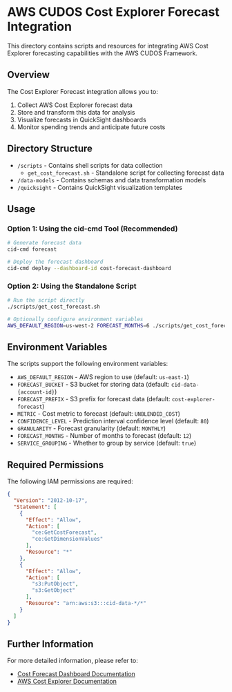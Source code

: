 # AWS CUDOS Cost Explorer Forecast Integration

This directory contains scripts and resources for integrating AWS Cost Explorer forecasting capabilities with the AWS CUDOS Framework.

## Overview

The Cost Explorer Forecast integration allows you to:

1. Collect AWS Cost Explorer forecast data
2. Store and transform this data for analysis
3. Visualize forecasts in QuickSight dashboards
4. Monitor spending trends and anticipate future costs

## Directory Structure

- `/scripts` - Contains shell scripts for data collection
  - `get_cost_forecast.sh` - Standalone script for collecting forecast data
- `/data-models` - Contains schemas and data transformation models
- `/quicksight` - Contains QuickSight visualization templates

## Usage

### Option 1: Using the cid-cmd Tool (Recommended)

```bash
# Generate forecast data
cid-cmd forecast

# Deploy the forecast dashboard
cid-cmd deploy --dashboard-id cost-forecast-dashboard
```

### Option 2: Using the Standalone Script

```bash
# Run the script directly
./scripts/get_cost_forecast.sh

# Optionally configure environment variables
AWS_DEFAULT_REGION=us-west-2 FORECAST_MONTHS=6 ./scripts/get_cost_forecast.sh
```

## Environment Variables

The scripts support the following environment variables:

- `AWS_DEFAULT_REGION` - AWS region to use (default: `us-east-1`)
- `FORECAST_BUCKET` - S3 bucket for storing data (default: `cid-data-{account-id}`)
- `FORECAST_PREFIX` - S3 prefix for forecast data (default: `cost-explorer-forecast`)
- `METRIC` - Cost metric to forecast (default: `UNBLENDED_COST`)
- `CONFIDENCE_LEVEL` - Prediction interval confidence level (default: `80`)
- `GRANULARITY` - Forecast granularity (default: `MONTHLY`)
- `FORECAST_MONTHS` - Number of months to forecast (default: `12`)
- `SERVICE_GROUPING` - Whether to group by service (default: `true`)

## Required Permissions

The following IAM permissions are required:

```json
{
  "Version": "2012-10-17",
  "Statement": [
    {
      "Effect": "Allow",
      "Action": [
        "ce:GetCostForecast",
        "ce:GetDimensionValues"
      ],
      "Resource": "*"
    },
    {
      "Effect": "Allow",
      "Action": [
        "s3:PutObject",
        "s3:GetObject"
      ],
      "Resource": "arn:aws:s3:::cid-data-*/*"
    }
  ]
}
```

## Further Information

For more detailed information, please refer to:

- [Cost Forecast Dashboard Documentation](../docs/cost_forecast.md)
- [AWS Cost Explorer Documentation](https://docs.aws.amazon.com/cost-management/latest/userguide/ce-what-is.html)
